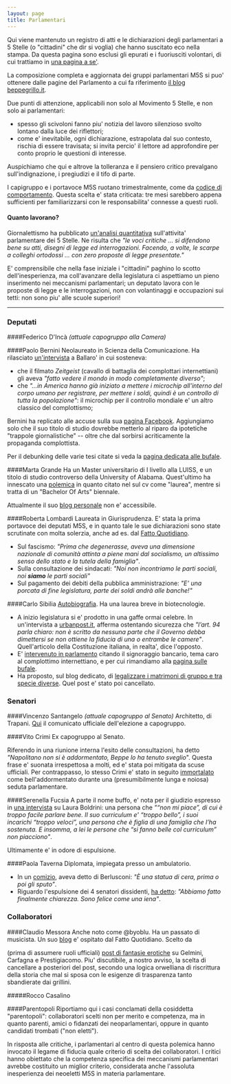 ```yaml
---
layout: page
title: Parlamentari
---
```


Qui viene mantenuto un registro di atti e le dichiarazioni degli parlamentari a 5 Stelle (o "cittadini" che dir si voglia) che hanno suscitato eco nella stampa. Da questa pagina sono esclusi gli epurati e i fuoriusciti volontari, di cui trattiamo in [una pagina a se'](fuoriusciti.html).

La composizione completa e aggiornata dei gruppi parlamentari M5S si puo' ottenere dalle pagine del Parlamento a cui fa riferimento [il blog beppegrillo.it](http://www.beppegrillo.it/movimento/parlamento/).

Due punti di attenzione, applicabili non solo al Movimento 5 Stelle, e non solo ai parlamentari:
- spesso gli scivoloni fanno piu' notizia del lavoro silenzioso svolto lontano dalla luce dei riflettori;
- come e' inevitabile, ogni dichiarazione, estrapolata dal suo contesto, rischia di essere travisata; si invita percio' il lettore ad approfondire per conto proprio le questioni di interesse.

Auspichiamo che qui e altrove la tolleranza e il pensiero critico prevalgano sull'indignazione, i pregiudizi e il tifo di parte.

I capigruppo e i portavoce M5S ruotano trimestralmente, come da [codice di comportamento](http://www.beppegrillo.it/movimento/codice_comportamento_parlamentare.php). Questa scelta e' stata criticata: tre mesi sarebbero appena sufficienti per familiarizzarsi con le responsabilita' connesse a questi ruoli.


#### Quanto lavorano?
Giornalettismo ha pubblicato [un'analisi quantitativa](http://www.giornalettismo.com/archives/1400165/quanto-lavorano-i-parlamentari-del-movimento-5-stelle/) sull'attivita' parlamentare dei 5 Stelle. Ne risulta che _"le voci critiche ... si difendono bene su atti, disegni di legge ed interrogazioni. Facendo, a volte, le scarpe a colleghi ortodossi ... con zero proposte di legge presentate."_

E' comprensibile che nella fase iniziale i "cittadini" paghino lo scotto dell'inesperienza, ma coll'avanzare della legislatura ci aspettiamo un pieno inserimento nei meccanismi parlamentari; un deputato lavora con le proposte di legge e le interrogazioni, non con volantinaggi e occupazioni sui tetti: non sono piu' alle scuole superiori!


------------

### Deputati

####Federico D'Incà _(attuale capogruppo alla Camera)_


####Paolo Bernini
Neolaureato in Scienza della Comunicazione.
Ha rilasciato [un'intervista](http://attivissimo.blogspot.it/2013/03/movimento-5stelle-chip-sottopelle.html) a Ballaro' in cui sosteneva:

- che il filmato _Zeitgeist_ (cavallo di battaglia dei complottari internettiani) gli aveva _"fatto vedere il mondo in modo completamente diverso"_;
- che _"...in America hanno già iniziato a mettere i microchip all'interno del corpo umano per registrare, per mettere i soldi, quindi è un controllo di tutta la popolazione"_: il microchip per il controllo mondiale e' un altro classico del complottismo;

Bernini ha replicato alle accuse sulla sua [pagina Facebook](https://www.facebook.com/Paolj/posts/151871004972133?comment_id=345800&notif_t=share_reply). Aggiungiamo solo che il suo titolo di studio dovrebbe metterlo al riparo da ipotetiche "trappole giornalistiche" -- oltre che dal sorbirsi acriticamente la propaganda complottista.

Per il debunking delle varie tesi citate si veda la [pagina dedicata alle bufale](bufale.html).


####Marta Grande
Ha un Master universitario di I livello alla LUISS, e un titolo di studio controverso della University of Alabama.
Quest'ultimo ha innescato una [polemica](http://www.liberoquotidiano.it/news/1204464/La-grillina-Grande-come-Giannino--Giallo-sulle-lauree-all-estero.html) in quanto citato nel sul cv come "laurea", mentre si tratta di un "Bachelor Of Arts" biennale.

Attualmente il suo [blog personale](http://martagrande.it/) non e' accessibile.


####Roberta Lombardi
Laureata in Giurisprudenza. E' stata la prima portavoce dei deputati M5S, e in quanto tale le sue dichiarazioni sono state scrutinate con molta solerzia, anche ad es. dal [Fatto Quotidiano](http://www.ilfattoquotidiano.it/2013/05/31/roberta-lombardi-orgoglioso-disastro-arrivederci/612097/).

- Sul fascismo: _"Prima che degenerasse, aveva una dimensione nazionale di comunità attinta a piene mani dal socialismo, un altissimo senso dello stato e la tutela della famiglia"_.
- Sulla consultazione dei sindacati: _"Noi non incontriamo le parti sociali, noi **siamo** le parti sociali"_
- Sul pagamento dei debiti della pubblica amministrazione: _"E’ una porcata di fine legislatura, parte dei soldi andrà alle banche!"_


####Carlo Sibilia
[Autobiografia](http://www.avellino5stelle.com/carlo-sibilia/). Ha una laurea breve in biotecnologie.

- A inizio legislatura si e' prodotto in una gaffe ormai celebre. In un'intervista a [urbanpost.it](http://urbanpost.it/nuovi-eletti-movimento-5-stelle-parla-carlo-sibilia), afferma ostentando sicurezza che _"l’art. 94 parla chiaro: non è scritto da nessuna parte che il Governo debba dimettersi se non ottiene la fiducia di una o entrambe le camere"_. Quell'articolo della Costituzione italiana, in realta', dice l'opposto.
- E' [intervenuto in parlamento](https://www.youtube.com/watch?v=kxFbcopXNQU) citando il signoraggio bancario, tema caro al complottimo internettiano, e per cui rimandiamo alla [pagina sulle bufale](bufale.html).
- Ha proposto, sul blog dedicato, di [legalizzare i matrimoni di gruppo e tra specie diverse](http://www.huffingtonpost.it/2013/12/11/m5s-carlo-sibilia-matrimoni-gruppo-specie-diverse_n_4424355.html). Quel post e' stato poi cancellato.


### Senatori

####Vincenzo Santangelo _(attuale capogruppo al Senato)_
Architetto, di Trapani. [Qui](http://www.beppegrillo.it/movimento/parlamento/2014/01/santangelo-e-il-nuovo-capogruppo-m5s-senato.html) il comunicato ufficiale dell'elezione a capogruppo.

####Vito Crimi
Ex capogruppo al Senato.

Riferendo in una riunione interna l'esito delle consultazioni, ha detto _"Napolitano non si è addormentato, Beppe lo ha tenuto sveglio_". Questa frase e' suonata irrespettosa a molti, ed e' stata poi mitigata da scuse ufficiali. Per contrappasso, lo stesso Crimi e' stato in seguito [immortalato](http://www.giornalettismo.com/archives/847179/vito-crimi-il-grillino-che-si-addormenta-in-aula-al-senato/) come bell'addormentato durante una (presumibilmente lunga e noiosa) seduta parlamentare.


####Serenella Fucsia
A parte il nome buffo, e' nota per il giudizio espresso in [una intervista](http://www.fanpage.it/la-senatrice-del-m5s-fucsia-la-boldrini-si-fa-bella-col-curriculum-audio/#ixzz2vqJA3jgG) su Laura Boldrini: una persona che _"“non mi piace”, di cui è troppo facile parlare bene. Il suo curriculum e' “troppo bello”, i suoi incarichi “troppo veloci”, una persona che è figlia di una famiglia che l’ha sostenuta. E insomma, a lei le persone che “si fanno belle col curriculum” non piacciono"_. 

Ultimamente e' in odore di espulsione.


####Paola Taverna
Diplomata, impiegata presso un ambulatorio.

- In un [comizio](http://www.ilgiornale.it/video/interni/taverna-berlusconi-sputo-972000.html), aveva detto di Berlusconi: _"È una statua di cera, prima o poi gli sputo"_.
- Riguardo l'espulsione dei 4 senatori dissidenti, [ha detto](http://www.adnkronos.com/IGN/Daily_Life/Edicola/Espulsioni-M5S-Taverna-Abbiamo-fatto-chiarezza-sono-felice-come-una-iena_321279190572.html): _"Abbiamo fatto finalmente chiarezza. Sono felice come una iena"_.



### Collaboratori

####Claudio Messora
Anche noto come @byoblu. Ha un passato di musicista. Un suo [blog]() e' ospitato dal Fatto Quotidiano.
Scelto da 

(prima di assumere ruoli ufficiali) [post di fantasie erotiche](http://www.huffingtonpost.it/2014/02/04/claudio-messora-post-erotico-gelmini-carfagna-e-prestigiacom_n_4722010.html) su Gelmini, Carfagna e Prestigiacomo. Piu' discutibile, a nostro avviso, la scelta di cancellare a posteriori del post, secondo una logica orwelliana di riscrittura della storia che mal si sposa con le esigenze di trasparenza tanto sbandierate dai grillini.

#####Rocco Casalino


####Parentopoli
Riportiamo qui i casi conclamati della cosiddetta "parentopoli": collaboratori scelti non per merito e competenza, ma in quanto parenti, amici o fidanzati dei neoparlamentari, oppure in quanto candidati trombati ("non eletti").

In risposta alle critiche, i parlamentari al centro di questa polemica hanno invocato il legame di fiducia quale criterio di scelta dei collaboratori. I critici hanno obiettato che la competenza specifica dei meccanismi parlamentari avrebbe costituito un miglior criterio, considerata anche l'assoluta inesperienza dei neoeletti M5S in materia parlamentare.



